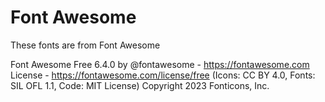 # Font Awesome

These fonts are from Font Awesome

Font Awesome Free 6.4.0 by @fontawesome - https://fontawesome.com
License - https://fontawesome.com/license/free (Icons: CC BY 4.0, Fonts: SIL OFL 1.1, Code: MIT License)
Copyright 2023 Fonticons, Inc.
